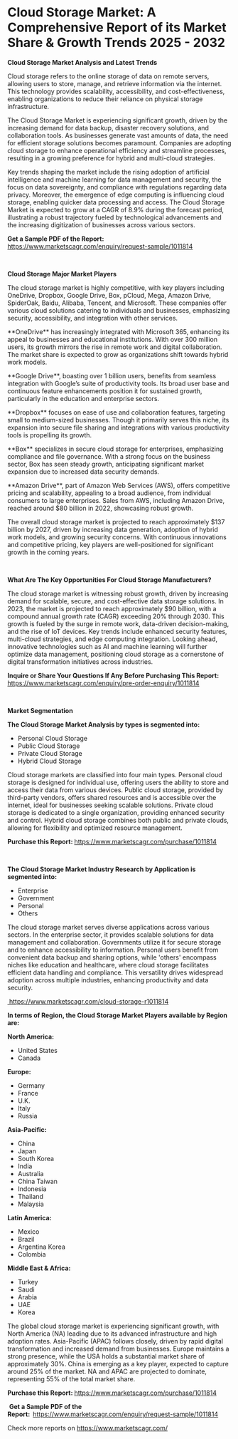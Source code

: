 <p><h1>Cloud Storage Market: A Comprehensive Report of its Market Share & Growth Trends 2025 - 2032</h1></p><p><strong>Cloud Storage Market Analysis and Latest Trends</strong></p>
<p><p>Cloud storage refers to the online storage of data on remote servers, allowing users to store, manage, and retrieve information via the internet. This technology provides scalability, accessibility, and cost-effectiveness, enabling organizations to reduce their reliance on physical storage infrastructure.</p><p>The Cloud Storage Market is experiencing significant growth, driven by the increasing demand for data backup, disaster recovery solutions, and collaboration tools. As businesses generate vast amounts of data, the need for efficient storage solutions becomes paramount. Companies are adopting cloud storage to enhance operational efficiency and streamline processes, resulting in a growing preference for hybrid and multi-cloud strategies.</p><p>Key trends shaping the market include the rising adoption of artificial intelligence and machine learning for data management and security, the focus on data sovereignty, and compliance with regulations regarding data privacy. Moreover, the emergence of edge computing is influencing cloud storage, enabling quicker data processing and access. The Cloud Storage Market is expected to grow at a CAGR of 8.9% during the forecast period, illustrating a robust trajectory fueled by technological advancements and the increasing digitization of businesses across various sectors.</p></p>
<p><strong>Get a Sample PDF of the Report:&nbsp;</strong> <a href="https://www.marketscagr.com/enquiry/request-sample/1011814?utm_campaign=3192&utm_medium=2&utm_source=Github&utm_content=ia&utm_term=06032025&utm_id=cloud-storage">https://www.marketscagr.com/enquiry/request-sample/1011814</a></p>
<p>&nbsp;</p>
<p><strong>Cloud Storage Major Market Players</strong></p>
<p><p>The cloud storage market is highly competitive, with key players including OneDrive, Dropbox, Google Drive, Box, pCloud, Mega, Amazon Drive, SpiderOak, Baidu, Alibaba, Tencent, and Microsoft. These companies offer various cloud solutions catering to individuals and businesses, emphasizing security, accessibility, and integration with other services.</p><p>**OneDrive** has increasingly integrated with Microsoft 365, enhancing its appeal to businesses and educational institutions. With over 300 million users, its growth mirrors the rise in remote work and digital collaboration. The market share is expected to grow as organizations shift towards hybrid work models.</p><p>**Google Drive**, boasting over 1 billion users, benefits from seamless integration with Google’s suite of productivity tools. Its broad user base and continuous feature enhancements position it for sustained growth, particularly in the education and enterprise sectors.</p><p>**Dropbox** focuses on ease of use and collaboration features, targeting small to medium-sized businesses. Though it primarily serves this niche, its expansion into secure file sharing and integrations with various productivity tools is propelling its growth.</p><p>**Box** specializes in secure cloud storage for enterprises, emphasizing compliance and file governance. With a strong focus on the business sector, Box has seen steady growth, anticipating significant market expansion due to increased data security demands.</p><p>**Amazon Drive**, part of Amazon Web Services (AWS), offers competitive pricing and scalability, appealing to a broad audience, from individual consumers to large enterprises. Sales from AWS, including Amazon Drive, reached around $80 billion in 2022, showcasing robust growth.</p><p>The overall cloud storage market is projected to reach approximately $137 billion by 2027, driven by increasing data generation, adoption of hybrid work models, and growing security concerns. With continuous innovations and competitive pricing, key players are well-positioned for significant growth in the coming years.</p></p>
<p>&nbsp;</p>
<p><strong>What Are The Key Opportunities For Cloud Storage Manufacturers?</strong></p>
<p><p>The cloud storage market is witnessing robust growth, driven by increasing demand for scalable, secure, and cost-effective data storage solutions. In 2023, the market is projected to reach approximately $90 billion, with a compound annual growth rate (CAGR) exceeding 20% through 2030. This growth is fueled by the surge in remote work, data-driven decision-making, and the rise of IoT devices. Key trends include enhanced security features, multi-cloud strategies, and edge computing integration. Looking ahead, innovative technologies such as AI and machine learning will further optimize data management, positioning cloud storage as a cornerstone of digital transformation initiatives across industries.</p></p>
<p><strong>Inquire or Share Your Questions If Any Before Purchasing This Report:</strong> <a href="https://www.marketscagr.com/enquiry/pre-order-enquiry/1011814?utm_campaign=3192&utm_medium=2&utm_source=Github&utm_content=ia&utm_term=06032025&utm_id=cloud-storage">https://www.marketscagr.com/enquiry/pre-order-enquiry/1011814</a></p>
<p>&nbsp;</p>
<p><strong>Market Segmentation</strong></p>
<p><strong>The Cloud Storage Market Analysis by types is segmented into:</strong></p>
<p><ul><li>Personal Cloud Storage</li><li>Public Cloud Storage</li><li>Private Cloud Storage</li><li>Hybrid Cloud Storage</li></ul></p>
<p><p>Cloud storage markets are classified into four main types. Personal cloud storage is designed for individual use, offering users the ability to store and access their data from various devices. Public cloud storage, provided by third-party vendors, offers shared resources and is accessible over the internet, ideal for businesses seeking scalable solutions. Private cloud storage is dedicated to a single organization, providing enhanced security and control. Hybrid cloud storage combines both public and private clouds, allowing for flexibility and optimized resource management.</p></p>
<p><strong>Purchase this Report:&nbsp;</strong><a href="https://www.marketscagr.com/purchase/1011814?utm_campaign=3192&utm_medium=2&utm_source=Github&utm_content=ia&utm_term=06032025&utm_id=cloud-storage">https://www.marketscagr.com/purchase/1011814</a></p>
<p>&nbsp;</p>
<p><strong>The Cloud Storage Market Industry Research by Application is segmented into:</strong></p>
<p><ul><li>Enterprise</li><li>Government</li><li>Personal</li><li>Others</li></ul></p>
<p><p>The cloud storage market serves diverse applications across various sectors. In the enterprise sector, it provides scalable solutions for data management and collaboration. Governments utilize it for secure storage and to enhance accessibility to information. Personal users benefit from convenient data backup and sharing options, while 'others' encompass niches like education and healthcare, where cloud storage facilitates efficient data handling and compliance. This versatility drives widespread adoption across multiple industries, enhancing productivity and data security.</p></p>
<p><a href="https://www.marketscagr.com/cloud-storage-r1011814?utm_campaign=3192&utm_medium=2&utm_source=Github&utm_content=ia&utm_term=06032025&utm_id=cloud-storage">&nbsp;https://www.marketscagr.com/cloud-storage-r1011814</a></p>
<p><strong>In terms of Region, the Cloud Storage Market Players available by Region are:</strong></p>
<p>
    <p> <strong> North America: </strong>
        <ul>
            <li>United States</li>
            <li>Canada</li>
        </ul>
        </p> 
    <p> <strong> Europe: </strong>
        <ul>
            <li>Germany</li>
            <li>France</li>
            <li>U.K.</li>
            <li>Italy</li>
            <li>Russia</li>
        </ul>
        </p> 
    <p> <strong> Asia-Pacific: </strong>
        <ul>
            <li>China</li>
            <li>Japan</li>
            <li>South Korea</li>
            <li>India</li>
            <li>Australia</li>
            <li>China Taiwan</li>
            <li>Indonesia</li>
            <li>Thailand</li>
            <li>Malaysia</li>
        </ul>
        </p> 
    <p> <strong> Latin America: </strong>
        <ul>
            <li>Mexico</li>
            <li>Brazil</li>
            <li>Argentina Korea</li>
            <li>Colombia</li>
        </ul>
        </p> 
    <p> <strong> Middle East & Africa: </strong>
        <ul>
            <li>Turkey</li>
            <li>Saudi</li>
            <li>Arabia</li>
            <li>UAE</li>
            <li>Korea</li>
        </ul>
    </p>
    </p>
<p><p>The global cloud storage market is experiencing significant growth, with North America (NA) leading due to its advanced infrastructure and high adoption rates. Asia-Pacific (APAC) follows closely, driven by rapid digital transformation and increased demand from businesses. Europe maintains a strong presence, while the USA holds a substantial market share of approximately 30%. China is emerging as a key player, expected to capture around 25% of the market. NA and APAC are projected to dominate, representing 55% of the total market share.</p></p>
<p><strong>Purchase this Report: </strong><a href="https://www.marketscagr.com/purchase/1011814?utm_campaign=3192&utm_medium=2&utm_source=Github&utm_content=ia&utm_term=06032025&utm_id=cloud-storage">https://www.marketscagr.com/purchase/1011814</a></p>
<p>&nbsp;<strong>Get a Sample PDF of the Report:&nbsp;&nbsp;</strong><a href="https://www.marketscagr.com/enquiry/request-sample/1011814?utm_campaign=3192&utm_medium=2&utm_source=Github&utm_content=ia&utm_term=06032025&utm_id=cloud-storage">https://www.marketscagr.com/enquiry/request-sample/1011814</a></p>
<p><strong></strong></p>
<p>Check more reports on <a href="https://www.marketscagr.com/?utm_campaign=3192&utm_medium=2&utm_source=Github&utm_content=ia&utm_term=06032025&utm_id=cloud-storage">https://www.marketscagr.com/</a></p>